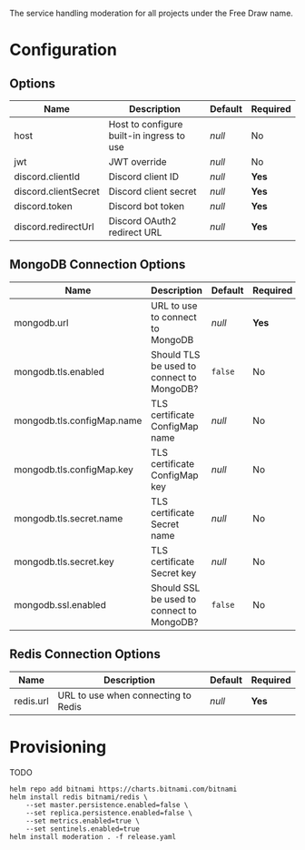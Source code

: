 The service handling moderation for all projects under the Free Draw name.

# Configuration

## Options

Name | Description | Default | Required
--- | --- | --- | ---
host | Host to configure built-in ingress to use | *null* | No
jwt | JWT override | *null* | No
discord.clientId | Discord client ID | *null* | **Yes**
discord.clientSecret | Discord client secret | *null* | **Yes**
discord.token | Discord bot token | *null* | **Yes**
discord.redirectUrl | Discord OAuth2 redirect URL | *null* | **Yes**

## MongoDB Connection Options

Name | Description | Default | Required
--- | --- | --- | ---
mongodb.url | URL to use to connect to MongoDB | *null* | **Yes**
mongodb.tls.enabled | Should TLS be used to connect to MongoDB? | `false` | No
mongodb.tls.configMap.name | TLS certificate ConfigMap name | *null* | No
mongodb.tls.configMap.key | TLS certificate ConfigMap key | *null* | No
mongodb.tls.secret.name | TLS certificate Secret name | *null* | No
mongodb.tls.secret.key | TLS certificate Secret key | *null* | No
mongodb.ssl.enabled | Should SSL be used to connect to MongoDB? | `false` | No

## Redis Connection Options

Name | Description | Default | Required
--- | --- | --- | ---
redis.url | URL to use when connecting to Redis | *null* | **Yes**

# Provisioning

TODO

```
helm repo add bitnami https://charts.bitnami.com/bitnami
helm install redis bitnami/redis \
	--set master.persistence.enabled=false \
	--set replica.persistence.enabled=false \
	--set metrics.enabled=true \
	--set sentinels.enabled=true
helm install moderation . -f release.yaml
```